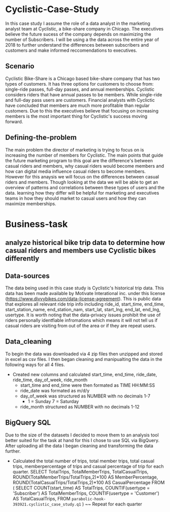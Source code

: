 # Cyclistic-Case-Study
In this case study I assume the role of a data analyst in the marketing analyst team at Cyclistic, a bike-share company in Chicago. The executives believe the future sucess of the company depends on maximizing the number of Subscribers. I will be using a the data across the entire year of 2018 to further understand the differences between subscribers and customers and make informed reccomendations to executives. 
## Scenario 
Cyclistic Bike-Share is a Chicago based bike-share company that has two types of customers. It has three options for customers to choose from: single-ride passes, full-day passes, and annual memberships. Cyclistic considers riders that have annual passes to be members. While single-ride and full-day pass users are customers. Financial analysts with Cyclictic have concluded that members are much more profitable than regular customers. Due to this the executives believe that focusing on increasing members is the most important thing for Cyclistic's success moving forward.
## Defining-the-problem
The main problem the director of marketing is trying to focus on is increasing the number of members for Cyclistic. The main points that guide the future marketing program to this goal are the difference's between casual riders and members, why casual riders would become members and how can digital media influence casual riders to become members. However for this anaysis we will focus on the differences between casual riders and members. Though looking at the data we will be able to get an overview of patterns and correlations between these types of users and the data. learning how they differ will be helpful for marketing and executives teams in how they should market to casual users and how they can maximize memberships. 

# Business-task
## analyze historical bike trip data to determine how casual riders and members use Cyclistic bikes differently
## Data-sources  
The data being used in this case study is Cyclistic's historical trip data. This data has been made available by Motivate Interational inc. under this license (https://www.divvybikes.com/data-license-agreement). This is public data that explores all relevant ride trip info including ride_id, start_time, end_time, start_station_name, end_station_nam, start_lat, start_lng, end_lat, end_lng, usertype. It is worth noting that the data-privacy issues prohibit the use of riders personally identfiable infromations which means it will not tell us if casual riders are visiting from out of the area or if they are repeat users. 
## Data_cleaning
To begin the data was downloaded via 4 zip files then unzipped and stored in excel as csv files. I then began cleaning and manipualting the data in the following ways for all 4 files. 
* Created new columns and calculated start_time, end_time, ride_date, ride_time, day_of_week, ride_month
  * start_time and end_time were then formated as TIME HH:MM:SS
  * ride_date was formated as m/d/y
  * day_of_week was structured as NUMBER with no decimals 1-7
    * 1 = Sunday 7 = Saturday
  * ride_month structured as NUMBER with no decimals 1-12
## BigQuery SQL
Due to the size of the datasets I decided to move them to an analysis tool better suited for the task at hand for this I chose to use SQL via BigQuery.
After uploading all the data I began cleaning and transforming the data further.
* Calculated the total number of trips, total member trips, total casual trips, memberpercentage of trips and casual percentage of trip for each quarter.
SELECT
        TotalTrips,
        TotalMemberTrips,
        TotalCasualTrips,
        ROUND(TotalMemberTrips/TotalTrips,2)*100 AS MemberPercentage,
        ROUND(TotalCasualTrips/TotalTrips,2)*100 AS CasualPercentage
FROM 
        (
        SELECT
                COUNT(start_time) AS TotalTrips,
                COUNTIF(usertype = 'Subscriber') AS TotalMemberTrips,
                COUNTIF(usertype = 'Customer') AS TotalCasualTrips,
        FROM
                `parabolic-hook-393921.cyclistic_case_study.q1`
        )
~~ Repeat for each quarter
